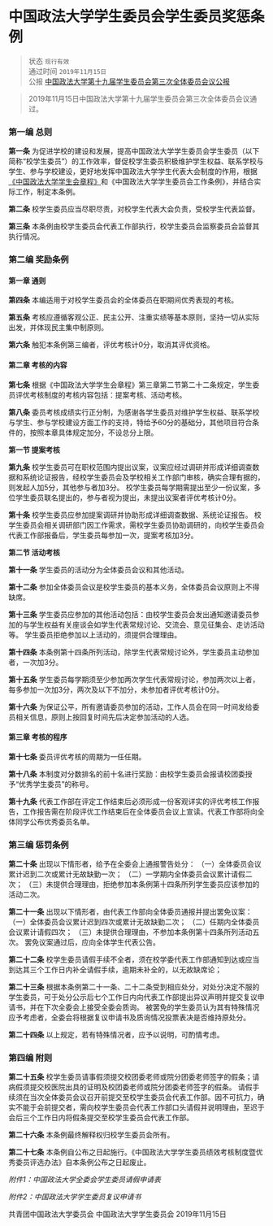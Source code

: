 # 中国政法大学学生委员会学生委员奖惩条例

> 状态 `现行有效` <br>
通过时间 `2019年11月15日` <br>
公报 [中国政法大学第十九届学生委员会第三次全体委员会议公报](http://doc.rickylee.monster/web/#/4?page_id=48)

> 2019年11月15日中国政法大学第十九届学生委员会第三次全体委员会议通过。

### 第一编 总则

**第一条** 为促进学校的建设和发展，提高中国政法大学学生委员会学生委员（以下简称“校学生委员”）的工作效率，督促校学生委员积极维护学生权益、联系学校与学生、参与学校建设，更好地发挥中国政法大学学生代表大会制度的作用，根据[《中国政法大学学生会章程》](http://doc.rickylee.monster/web/#/4?page_id=22)和《中国政法大学学生委员会工作条例》，并结合实际工作，制定本条例。

**第二条** 校学生委员应当尽职尽责，对校学生代表大会负责，受校学生代表监督。

**第三条** 本条例由校学生委员会代表工作部执行，校学生委员会监察委员会监督其执行情况。

### 第二编 奖励条例

#### 第一章 通则

**第四条** 本编适用于对校学生委员会的全体委员在职期间优秀表现的考核。

**第五条** 考核应遵循客观公正、民主公开、注重实绩等基本原则，坚持一切从实际出发，并体现民主集中制原则。

**第六条** 触犯本条例第三编者，评优考核计0分，取消其评优资格。

#### 第二章 考核的内容

**第七条** 根据《中国政法大学学生会章程》第三章第二节第二十二条规定，学生委员评优考核制度的考核内容包括：提案考核、活动考核。

**第八条** 委员考核成绩实行正分制，为感谢各学生委员对维护学生权益、联系学校与学生、参与学校建设方面工作的支持，特给予60分的基础分，其他项目符合条件的，按照本章具体规定加分，不设总分上限。

**第一节 提案考核**

**第九条** 校学生委员可在职权范围内提出议案，议案应经过调研并形成详细调查数据和系统论证报告，经校学生委员会及学校相关工作部门审核，确实合理有据的，则发起人加5分，其他参与者加3分。 校学生委员每学期需提出至少一份议案，多位学生委员联名提出的，参与者视为提出，未提出议案者评优考核计0分。

**第十条** 校学生委员应参加提案调研并协助形成详细调查数据、系统论证报告。 校学生委员会相关调研部门因工作需求，需校学生委员协助调研的，向校学生委员会代表工作部报备后，学生委员每参加一次，提案考核加3分。

**第二节 活动考核**

**第十一条** 学生委员的活动分为全体委员会议和其他活动。

**第十二条** 参加全体委员会议是校学生委员的基本义务，全体委员会议原则上不得缺席。

**第十三条** 学生委员应参加的其他活动包括：由校学生委员会发出通知邀请委员参加的与学生权益有关座谈会如学生代表常规讨论、交流会、意见征集会、走访活动等。 学生委员拒绝参加以上活动的，须提供合理理由。

**第十四条** 本条例第十四条所列活动，除学生代表常规讨论外，学生委员主动参加者，一次加3分。

**第十五条** 学生委员每学期须至少参加两次学生代表常规讨论，参加两次以上者，每多参加一次加3分，两次及以下不加分，未参加者评优考核计0分。

**第十六条** 为保证公平，所有邀请委员参加的活动，工作人员会在同一时间发给委员相关信息，原则上按回复时间先后决定参加活动的人选。

#### 第三章 考核的程序

**第十七条** 委员评优考核的周期为一任任期。

**第十八条** 本制度对分数排名的前十名进行奖励：由校学生委员会报请校团委授予“优秀学生委员”的称号。

**第十九条** 代表工作部在评定工作结束后必须形成一份客观详实的评优考核工作报告，工作报告需在阶段评优工作结束后在全体委员会议上宣读。代表工作部将向全体同学公布优秀委员名单。

### 第三编 惩罚条例

**第二十条** 出现以下情形者，给予在全委会上通报警告处分： （一）全体委员会议累计迟到二次或累计无故缺勤一次； （二）一学期内全体委员会议累计请假二次； （三）未提供合理理由，拒绝参加本条例第十四条所列学生委员应该参加的活动二次。

**第二十一条** 出现以下情形者，由代表工作部向全体委员通报并提出罢免议案： （一）全体委员会议累计迟到四次或累计无故缺勤二次； （二）任期内全体委员会议累计请假四次； （三）未提供合理理由，不参加本条例第十四条所列活动五次。 罢免议案通过后，应向全体学生代表公告。

**第二十二条** 校学生委员请假手续不全者，须在校学委代表工作部通知到达或应当到达其三个工作日内补全请假手续，逾期未补全的，以无故缺席论；

**第二十三条** 根据本条例第二十一条、二十二条受到相应处分，对处分决定不服的学生委员，可于处分公示后七个工作日内向代表工作部提出异议声明并提交复议申请书，并在下次全委会上接受全委会质询。 被罢免的学生委员认为其有特殊情况应予考虑者，全委会将根据复议申请书及质询情况投票表决是否维持原处分。

**第二十四条** 以上规定，若有特殊情况者，应予以说明，可酌情考虑。

### 第四编 附则

**第二十五条** 校学生委员请事假须提交校团委老师或院分团委老师签字的假条；请病假须提交校医院出具的证明及校团委老师或院分团委老师签字的假条。 请假手续须在当次全体委员会议召开前提交至校学生委员会代表工作部。因不可抗力，确实不能于会前提交者，需向校学生委员会代表工作部口头请假并说明理由，至迟于会后三个工作日内将假条提交至校学生委员会代表工作部。

**第二十六条** 本条例最终解释权归校学生委员会所有。

**第二十七条** 本条例自公布之日起施行。《中国政法大学学生委员绩效考核制度暨优秀委员评选办法》自本条例公布之日起废止。

_附件1：中国政法大学全委会学生委员请假申请表_

_附件2：中国政法大学学生委员复议申请书_

共青团中国政法大学委员会 中国政法大学学生委员会 2019年11月15日

